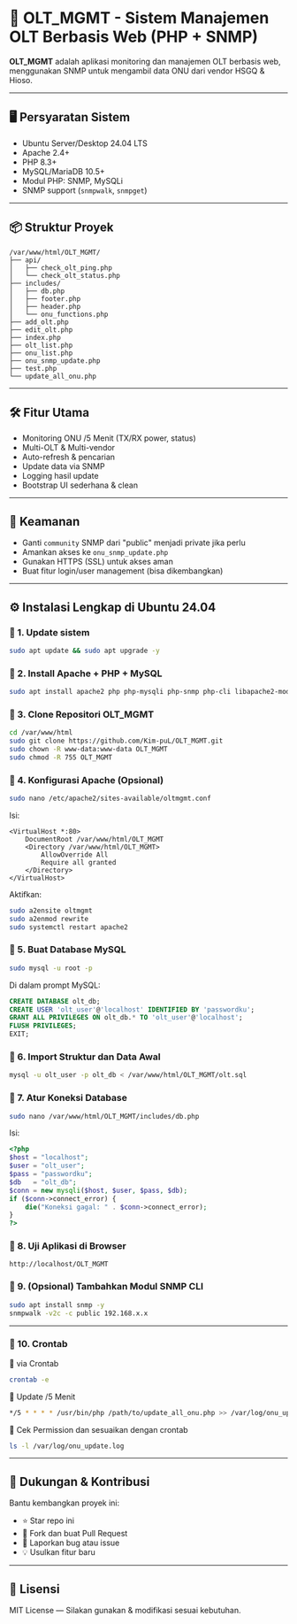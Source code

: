 # 📘 OLT_MGMT - Sistem Manajemen OLT Berbasis Web (PHP + SNMP)

**OLT_MGMT** adalah aplikasi monitoring dan manajemen OLT berbasis web, menggunakan SNMP untuk mengambil data ONU dari vendor HSGQ & Hioso.

---

## 🖥️ Persyaratan Sistem

- Ubuntu Server/Desktop 24.04 LTS
- Apache 2.4+
- PHP 8.3+
- MySQL/MariaDB 10.5+
- Modul PHP: SNMP, MySQLi
- SNMP support (`snmpwalk`, `snmpget`)

---

## 📦 Struktur Proyek

```
/var/www/html/OLT_MGMT/
├── api/
│   ├── check_olt_ping.php
│   └── check_olt_status.php
├── includes/
│   ├── db.php
│   ├── footer.php
│   ├── header.php
│   └── onu_functions.php
├── add_olt.php
├── edit_olt.php
├── index.php
├── olt_list.php
├── onu_list.php
├── onu_snmp_update.php
├── test.php
└── update_all_onu.php
```

---

## 🛠️ Fitur Utama

- Monitoring ONU /5 Menit (TX/RX power, status)
- Multi-OLT & Multi-vendor
- Auto-refresh & pencarian
- Update data via SNMP
- Logging hasil update
- Bootstrap UI sederhana & clean

---

## 🔐 Keamanan

- Ganti `community` SNMP dari "public" menjadi private jika perlu
- Amankan akses ke `onu_snmp_update.php`
- Gunakan HTTPS (SSL) untuk akses aman
- Buat fitur login/user management (bisa dikembangkan)

---

## ⚙️ Instalasi Lengkap di Ubuntu 24.04

### 🔹 1. Update sistem
```bash
sudo apt update && sudo apt upgrade -y
```

### 🔹 2. Install Apache + PHP + MySQL
```bash
sudo apt install apache2 php php-mysqli php-snmp php-cli libapache2-mod-php mysql-server unzip git -y
```

### 🔹 3. Clone Repositori OLT_MGMT
```bash
cd /var/www/html
sudo git clone https://github.com/Kim-puL/OLT_MGMT.git
sudo chown -R www-data:www-data OLT_MGMT
sudo chmod -R 755 OLT_MGMT
```

### 🔹 4. Konfigurasi Apache (Opsional)
```bash
sudo nano /etc/apache2/sites-available/oltmgmt.conf
```
Isi:
```apacheconf
<VirtualHost *:80>
    DocumentRoot /var/www/html/OLT_MGMT
    <Directory /var/www/html/OLT_MGMT>
        AllowOverride All
        Require all granted
    </Directory>
</VirtualHost>
```
Aktifkan:
```bash
sudo a2ensite oltmgmt
sudo a2enmod rewrite
sudo systemctl restart apache2
```

### 🔹 5. Buat Database MySQL
```bash
sudo mysql -u root -p
```
Di dalam prompt MySQL:
```sql
CREATE DATABASE olt_db;
CREATE USER 'olt_user'@'localhost' IDENTIFIED BY 'passwordku';
GRANT ALL PRIVILEGES ON olt_db.* TO 'olt_user'@'localhost';
FLUSH PRIVILEGES;
EXIT;
```

### 🔹 6. Import Struktur dan Data Awal
```bash
mysql -u olt_user -p olt_db < /var/www/html/OLT_MGMT/olt.sql
```

### 🔹 7. Atur Koneksi Database
```bash
sudo nano /var/www/html/OLT_MGMT/includes/db.php
```
Isi:
```php
<?php
$host = "localhost";
$user = "olt_user";
$pass = "passwordku";
$db   = "olt_db";
$conn = new mysqli($host, $user, $pass, $db);
if ($conn->connect_error) {
    die("Koneksi gagal: " . $conn->connect_error);
}
?>
```

### 🔹 8. Uji Aplikasi di Browser
```
http://localhost/OLT_MGMT
```

### 🔹 9. (Opsional) Tambahkan Modul SNMP CLI
```bash
sudo apt install snmp -y
snmpwalk -v2c -c public 192.168.x.x
```

---

### 🔹 10. Crontab

🔹 via Crontab
```bash
crontab -e
```

🔹 Update /5 Menit
```bash
*/5 * * * * /usr/bin/php /path/to/update_all_onu.php >> /var/log/onu_update.log 2>&1
```

🔹 Cek Permission dan sesuaikan dengan crontab
```bash
ls -l /var/log/onu_update.log
```
---

## 🙋 Dukungan & Kontribusi

Bantu kembangkan proyek ini:
- ⭐ Star repo ini
- 📂 Fork dan buat Pull Request
- 🐛 Laporkan bug atau issue
- 💡 Usulkan fitur baru

---

## 📄 Lisensi

MIT License — Silakan gunakan & modifikasi sesuai kebutuhan.
